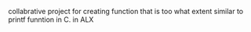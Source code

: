 collabrative project for creating function that is too what extent similar to printf funntion in C.
in ALX 



